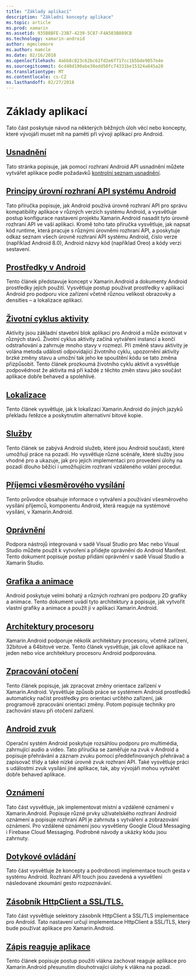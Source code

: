 ```yaml
---
title: "Základy aplikací"
description: "Základní koncepty aplikace"
ms.topic: article
ms.prod: xamarin
ms.assetid: 935B8BFE-23B7-4239-5C87-F4A503B889CB
ms.technology: xamarin-android
author: mgmclemore
ms.author: mamcle
ms.date: 02/16/2018
ms.openlocfilehash: 4abb8c823c62bc62fd2e6f717cc1b5bde9057e4e
ms.sourcegitcommit: 6cd40d190abe38edd50fc74331be15324a845a28
ms.translationtype: MT
ms.contentlocale: cs-CZ
ms.lasthandoff: 02/27/2018
---
```

# <a name="application-fundamentals"></a>Základy aplikací

Tato část poskytuje návod na některých běžných úloh věcí nebo koncepty, které vývojáři muset mít na paměti při vývoji aplikací pro Android.

## <a name="accessibilityandroidapp-fundamentalsaccessibilitymd"></a>[Usnadnění](~/android/app-fundamentals/accessibility.md)

Tato stránka popisuje, jak pomocí rozhraní Android API usnadnění můžete vytvářet aplikace podle požadavků [kontrolní seznam usnadnění](~/cross-platform/app-fundamentals/accessibility.md).

##  <a name="understanding-android-api-levelsandroidapp-fundamentalsandroid-api-levelsmd"></a>[Principy úrovní rozhraní API systému Android](~/android/app-fundamentals/android-api-levels.md)

Tato příručka popisuje, jak Android používá úrovně rozhraní API pro správu kompatibility aplikace v různých verzích systému Android, a vysvětluje postup konfigurace nastavení projektu Xamarin.Android nasadit tyto úrovně rozhraní API ve vaší aplikaci. Kromě toho tato příručka vysvětluje, jak napsat kód runtime, která pracuje s různými úrovněmi rozhraní API, a poskytuje odkaz seznam všech úrovně rozhraní API systému Android, číslo verze (například Android 8.0), Android názvy kód (například Oreo) a kódy verzi sestavení.



##  <a name="resources-in-androidandroidapp-fundamentalsresources-in-androidindexmd"></a>[Prostředky v Android](~/android/app-fundamentals/resources-in-android/index.md)

Tento článek představuje koncept v Xamarin.Android a dokumenty Android prostředky jejich použití. Vysvětluje postup používat prostředky v aplikaci Android pro podporu více zařízení včetně různou velikost obrazovky a densities – a lokalizace aplikací.




##  <a name="activity-lifecycleandroidapp-fundamentalsactivity-lifecycleindexmd"></a>[Životní cyklus aktivity](~/android/app-fundamentals/activity-lifecycle/index.md)

Aktivity jsou základní stavební blok aplikací pro Android a může existovat v různých stavů. Životní cyklus aktivity začíná vytváření instancí a končí odstraňování a zahrnuje mnoho stavy v rozmezí. Při změně stavu aktivity je volána metoda události odpovídající životního cyklu, upozornění aktivity brzké změny stavu a umožní tak jeho ke spouštění kódu se tato změna přizpůsobit. Tento článek prozkoumá životního cyklu aktivit a vysvětluje zodpovědnost že aktivita má při každé z těchto změn stavu jako součást aplikace dobře behaved a spolehlivé.

##  <a name="localizationandroidapp-fundamentalslocalizationmd"></a>[Lokalizace](~/android/app-fundamentals/localization.md)

Tento článek vysvětluje, jak k lokalizaci Xamarin.Android do jiných jazyků překladu řetězce a poskytnutím alternativní bitové kopie.

## <a name="servicesandroidapp-fundamentalsservicesindexmd"></a>[Služby](~/android/app-fundamentals/services/index.md)

Tento článek se zabývá Android služeb, které jsou Android součásti, které umožňují práce na pozadí. Ho vysvětluje různé scénáře, které služby jsou vhodné pro a ukazuje, jak pro jejich implementaci pro provedení úlohy na pozadí dlouho běžící i umožňujícím rozhraní vzdáleného volání procedur.

## <a name="broadcast-receiversandroidapp-fundamentalsbroadcast-receiversmd"></a>[Příjemci všesměrového vysílání](~/android/app-fundamentals/broadcast-receivers.md)

Tento průvodce obsahuje informace o vytváření a používání všesměrového vysílání příjemců, komponentu Android, která reaguje na systémové vysílání, v Xamarin.Android.



##  <a name="permissionsandroidapp-fundamentalspermissionsmd"></a>[Oprávnění](~/android/app-fundamentals/permissions.md)

Podpora nástrojů integrovaná v sadě Visual Studio pro Mac nebo Visual Studio můžete použít k vytvoření a přidejte oprávnění do Android Manifest. Tento dokument popisuje postup přidání oprávnění v sadě Visual Studio a Xamarin Studio.



##  <a name="graphics-and-animationandroidapp-fundamentalsgraphics-and-animationmd"></a>[Grafika a animace](~/android/app-fundamentals/graphics-and-animation.md)

Android poskytuje velmi bohatý a různých rozhraní pro podporu 2D grafiky a animace. Tento dokument uvádí tyto architektury a popisuje, jak vytvořit vlastní grafiky a animace a použít ji v aplikaci Xamarin.Android.


##  <a name="cpu-architecturesandroidapp-fundamentalscpu-architecturesmd"></a>[Architektury procesoru](~/android/app-fundamentals/cpu-architectures.md)

Xamarin.Android podporuje několik architektury procesoru, včetně zařízení, 32bitové a 64bitové verze. Tento článek vysvětluje, jak cílové aplikace na jeden nebo více architektury procesoru Android podporována.




##  <a name="handling-rotationandroidapp-fundamentalshandling-rotationmd"></a>[Zpracování otočení](~/android/app-fundamentals/handling-rotation.md)

Tento článek popisuje, jak zpracovat změny orientace zařízení v Xamarin.Android. Vysvětluje způsob práce se systémem Android prostředků automaticky načíst prostředky pro orientaci určitého zařízení, jak programově zpracování orientaci změny. Potom popisuje techniky pro zachování stavu při otočení zařízení.



##  <a name="android-audioandroidapp-fundamentalsandroid-audiomd"></a>[Android zvuk](~/android/app-fundamentals/android-audio.md)

Operační systém Android poskytuje rozsáhlou podporu pro multimédia, zahrnující audio a video. Tato příručka se zaměřuje na zvuk v Android a popisuje přehrávání a záznam zvuku pomocí předdefinovaných přehrávač a zapisovač třídy a také nízké úrovně zvuk rozhraní API. Také vysvětluje práci s událostmi zvuk vysílání jiné aplikace, tak, aby vývojáři mohou vytvářet dobře behaved aplikace.




##  <a name="notificationsandroidapp-fundamentalsnotificationsindexmd"></a>[Oznámení](~/android/app-fundamentals/notifications/index.md)

Tato část vysvětluje, jak implementovat místní a vzdálené oznámení v Xamarin.Android. Popisuje různé prvky uživatelského rozhraní Android oznámení a popisuje rozhraní API je zahrnuta s vytváření a zobrazování oznámení. Pro vzdálené oznámení jsou vysvětleny Google Cloud Messaging i Firebase Cloud Messaging. Podrobné návody a ukázky kódu jsou zahrnuty.



##  <a name="touchandroidapp-fundamentalstouchindexmd"></a>[Dotykové ovládání](~/android/app-fundamentals/touch/index.md)

Tato část vysvětluje že koncepty a podrobnosti implementace touch gesta v systému Android. Rozhraní API touch jsou zavedená a vysvětlení následované zkoumání gesto rozpoznávání.



##  <a name="httpclient-stack-and-ssltlsandroidapp-fundamentalshttp-stackmd"></a>[Zásobník HttpClient a SSL/TLS.](~/android/app-fundamentals/http-stack.md)

Tato část vysvětluje selektory zásobník HttpClient a SSL/TLS implementace pro Android. Tato nastavení určují implementace HttpClient a SSL/TLS, který bude používat aplikace pro Xamarin.Android.


##  <a name="writing-responsive-applicationswriting-responsive-appsmd"></a>[Zápis reaguje aplikace](writing-responsive-apps.md)

Tento článek popisuje postup použití vlákna zachovat reaguje aplikace pro Xamarin.Android přesunutím dlouhotrvající úlohy k vlákna na pozadí.